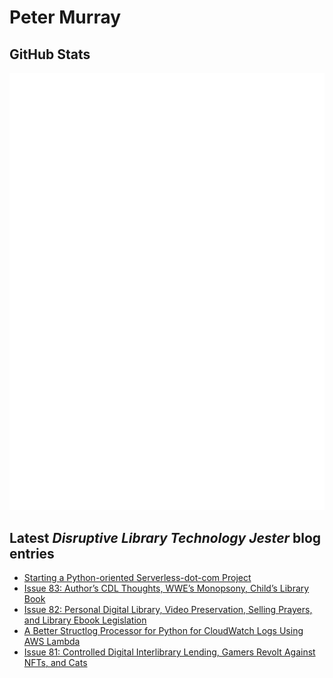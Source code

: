 # Peter Murray

## GitHub Stats
![Metrics](/github-metrics.svg)


## Latest _Disruptive Library Technology Jester_ blog entries
<!-- BLOG-POST-LIST:START -->
- [Starting a Python-oriented Serverless-dot-com Project](https://dltj.org/article/starting-python-serverless-project/)
- [Issue 83: Author’s CDL Thoughts, WWE’s Monopsony, Child’s Library Book](https://dltj.org/article/issue-83-cdl-wwe-childrens-book/)
- [Issue 82: Personal Digital Library, Video Preservation, Selling Prayers, and Library Ebook Legislation](https://dltj.org/article/issue-82-digital-library-video-preservation-selling-prayers-ebook-legislation/)
- [A Better Structlog Processor for Python for CloudWatch Logs Using AWS Lambda](https://dltj.org/article/python-structlog-for-aws-lambda-cloudwatch/)
- [Issue 81: Controlled Digital Interlibrary Lending, Gamers Revolt Against NFTs, and Cats](https://dltj.org/article/issue-81-cdill-nfts-cats/)
<!-- BLOG-POST-LIST:END -->


[LinkedIn]: https://www.linkedin.com/in/datagazetteer "LinkedIn"
[Twitter]: https://twitter.com/DataG "Twitter"
[blog]: https://dltj.org/ "Blog"
